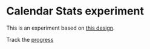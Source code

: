 # Calendar Stats experiment

This is an experiment based on [this design](https://dribbble.com/shots/2531003-Editorial-Chart).

Track the [progress](https://github.com/schmidtsonian/calendar-stats/projects/1)
